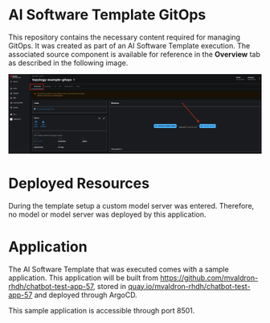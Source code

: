 # **AI Software Template GitOps**

This repository contains the necessary content required for managing GitOps. It was created as part of an AI Software Template execution. The associated source component is available for reference in the **Overview** tab as described in the following image.

![Overview Tab](./images/overview-dependency.png)

# **Deployed Resources**
During the template setup a custom model server was entered. Therefore, no model or model server was deployed by this application.

# **Application**

The AI Software Template that was executed comes with a sample application. This application will be built from https://github.com/mvaldron-rhdh/chatbot-test-app-57, stored in [quay.io/mvaldron-rhdh/chatbot-test-app-57](https://quay.io/mvaldron-rhdh/chatbot-test-app-57) and deployed through ArgoCD. 

This sample application is accessible through port 8501.